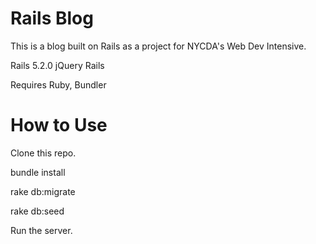 
# Rails Blog
This is a blog built on Rails as a project for NYCDA's Web Dev Intensive.

Rails 5.2.0
jQuery Rails

Requires
Ruby, Bundler

# How to Use

Clone this repo.

bundle install

rake db:migrate

rake db:seed

Run the server.
